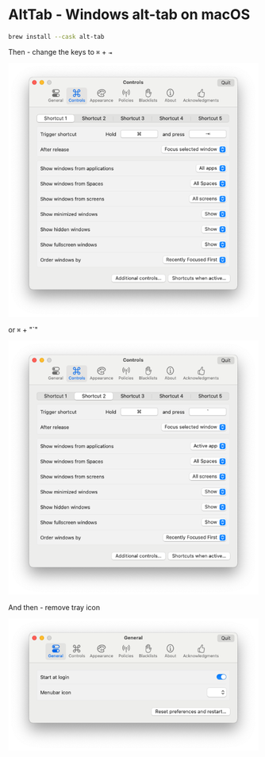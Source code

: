 # AltTab - Windows alt-tab on macOS
```sh
brew install --cask alt-tab
```

Then - change the keys to `⌘` + `⇥`   

![shortcut-1](alt-tab-shortcut-1.png)

or `⌘` + "`"

![img.png](alt-tab-shortcut-2.png)

And then - remove tray icon 

![img.png](alt-tab-tray-icon.png)